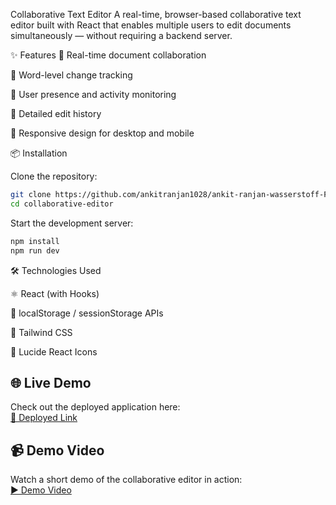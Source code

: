 Collaborative Text Editor
A real-time, browser-based collaborative text editor built with React that enables multiple users to edit documents simultaneously — without requiring a backend server.

✨ Features
🔄 Real-time document collaboration

📝 Word-level change tracking

🧍 User presence and activity monitoring

📜 Detailed edit history

📱 Responsive design for desktop and mobile


📦 Installation

Clone the repository:

```bash
git clone https://github.com/ankitranjan1028/ankit-ranjan-wasserstoff-FrontEndInternTask.git
cd collaborative-editor
```

Start the development server:

```bash
npm install
npm run dev
```


🛠 Technologies Used

⚛️ React (with Hooks)

🧠 localStorage / sessionStorage APIs

💨 Tailwind CSS

🎨 Lucide React Icons                  


## 🌐 Live Demo

Check out the deployed application here:  
[🔗 Deployed Link](https://ankit-ranjan-wasserstoff-front-end-intern-task.vercel.app/)

## 📹 Demo Video

Watch a short demo of the collaborative editor in action:  
[▶️ Demo Video](https://your-demo-video-link.com)

